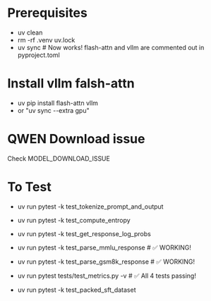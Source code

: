 # Prerequisites
- uv clean
- rm -rf .venv uv.lock
- uv sync  # Now works! flash-attn and vllm are commented out in pyproject.toml
# Install vllm falsh-attn
- uv pip install flash-attn vllm
- or "uv sync --extra gpu"

# QWEN Download issue
Check MODEL_DOWNLOAD_ISSUE

# To Test
- uv run pytest -k test_tokenize_prompt_and_output
- uv run pytest -k test_compute_entropy
- uv run pytest -k test_get_response_log_probs

- uv run pytest -k test_parse_mmlu_response  # ✅ WORKING!
- uv run pytest -k test_parse_gsm8k_response  # ✅ WORKING!
- uv run pytest tests/test_metrics.py -v  # ✅ All 4 tests passing!
- uv run pytest -k test_packed_sft_dataset
